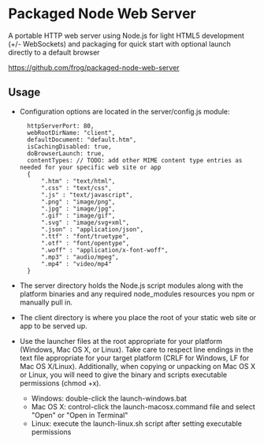 Packaged Node Web Server
====================

A portable HTTP web server using Node.js for light HTML5 development (+/- WebSockets) and packaging for quick start with optional launch directly to a default browser

https://github.com/frog/packaged-node-web-server

Usage
--------------------

- Configuration options are located in the server/config.js module:

		httpServerPort: 80,
		webRootDirName: "client",
		defaultDocument: "default.htm",
		isCachingDisabled: true,
		doBrowserLaunch: true,
		contentTypes: // TODO: add other MIME content type entries as needed for your specific web site or app
		{
			".htm" : "text/html",
			".css" : "text/css",
			".js" : "text/javascript",
			".png" : "image/png",
			".jpg" : "image/jpg",
			".gif" : "image/gif",
			".svg" : "image/svg+xml",
			".json" : "application/json",
			".ttf" : "font/truetype",
			".otf" : "font/opentype",
			".woff" : "application/x-font-woff",
			".mp3" : "audio/mpeg",
			".mp4" : "video/mp4"
		}

- The server directory holds the Node.js script modules along with the platform binaries and any required node_modules resources you npm or manually pull in.

- The client directory is where you place the root of your static web site or app to be served up.

- Use the launcher files at the root appropriate for your platform (Windows, Mac OS X, or Linux). Take care to respect line endings in the text file appropriate for your target platform (CRLF for Windows, LF for Mac OS X/Linux). Additionally, when copying or unpacking on Mac OS X or Linux, you will need to give the binary and scripts executable permissions (chmod +x).
  - Windows: double-click the launch-windows.bat
  - Mac OS X: control-click the launch-macosx.command file and select "Open" or "Open in Terminal" 
  - Linux: execute the launch-linux.sh script after setting executable permissions
